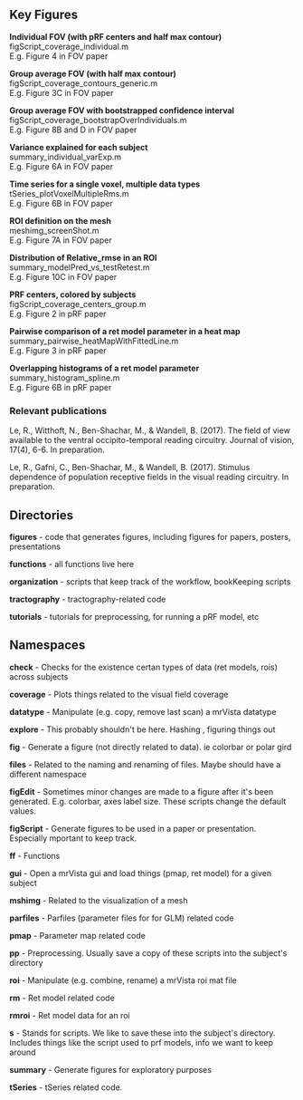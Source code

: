 ## Key Figures

**Individual FOV (with pRF centers and half max contour)**   
figScript_coverage_individual.m  
E.g. Figure 4 in FOV paper  


**Group average FOV (with half max contour)**   
figScript_coverage_contours_generic.m   
E.g. Figure 3C in FOV paper   


**Group average FOV with bootstrapped confidence interval**  
figScript_coverage_bootstrapOverIndividuals.m  
E.g. Figure 8B and D in FOV paper  


**Variance explained for each subject**  
summary_individual_varExp.m  
E.g. Figure 6A in FOV paper  


**Time series for a single voxel, multiple data types**   
tSeries_plotVoxelMultipleRms.m  
E.g. Figure 6B in FOV paper  


**ROI definition on the mesh**  
meshimg_screenShot.m  
E.g. Figure 7A in FOV paper  


**Distribution of Relative_rmse in an ROI**  
summary_modelPred_vs_testRetest.m  
E.g. Figure 10C in FOV paper  
 

**PRF centers, colored by subjects**  
figScript_coverage_centers_group.m  
E.g. Figure 2 in pRF paper  

**Pairwise comparison of a ret model parameter in a heat map**  
summary_pairwise_heatMapWithFittedLine.m  
E.g. Figure 3 in pRF paper  

**Overlapping histograms of a ret model parameter**  
summary_histogram_spline.m  
E.g. Figure 6B in pRF paper  




### Relevant publications
Le, R., Witthoft, N., Ben-Shachar, M., & Wandell, B. (2017). The field of view available to the ventral occipito-temporal reading circuitry. Journal of vision, 17(4), 6-6. In preparation. 

Le, R., Gafni, C., Ben-Shachar, M., & Wandell, B. (2017). Stimulus dependence of population receptive fields in the visual reading circuitry. In preparation. 


## Directories

**figures**         - code that generates figures, including figures for papers, posters, presentations

**functions**       - all functions live here

**organization**    - scripts that keep track of the workflow, bookKeeping scripts

**tractography**    - tractography-related code

**tutorials**       - tutorials for preprocessing, for running a pRF model, etc




## Namespaces 

**check**       - Checks for the existence certan types of data (ret models, rois) across subjects

**coverage**    - Plots things related to the visual field coverage

**datatype**    - Manipulate (e.g. copy, remove last scan) a mrVista datatype

**explore**     - This probably shouldn't be here. Hashing , figuring things out

**fig**         - Generate a figure (not directly related to data). ie colorbar or polar gird

**files**       - Related to the naming and renaming of files. Maybe should have a different namespace 

**figEdit**     - Sometimes minor changes are made to a figure after it's been generated.
                E.g. colorbar, axes label size. These scripts change the default values.

**figScript**   - Generate figures to be used in a paper or presentation. 
                Especially mportant to keep track.

**ff**          - Functions

**gui**         - Open a mrVista gui and load things (pmap, ret model) for a given subject

**mshimg**      - Related to the visualization of a mesh

**parfiles**    - Parfiles (parameter files for for GLM) related code

**pmap**        - Parameter map related code

**pp**          - Preprocessing. Usually save a copy of these scripts into the subject's directory

**roi**         - Manipulate (e.g. combine, rename) a mrVista roi mat file

**rm**          - Ret model related code

**rmroi**       - Ret model data for an roi

**s**           - Stands for scripts. We like to save these into the subject's directory. 
                Includes things like the script used to prf models, info we want to keep around

**summary**     - Generate figures for exploratory purposes

**tSeries**     - tSeries related code.



